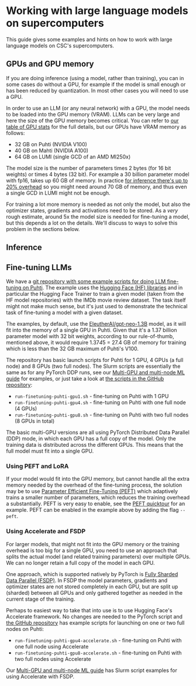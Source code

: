 # Working with large language models on supercomputers

This guide gives some examples and hints on how to work with large
language models on CSC's supercomputers.

## GPUs and GPU memory

If you are doing inference (using a model, rather than training), you
can in some cases do without a GPU, for example if the model is small
enough or has been reduced by quantization. In most other cases you
will need to use a GPU.

In order to use an LLM (or any neural network) with a GPU, the model
needs to be loaded into the GPU memory (VRAM). LLMs can be very large
and here the size of the GPU memory becomes critical. You can refer to
[our table of GPU stats](gpu-ml.ml#puhti-mahti-or-lumi) for the full
details, but our GPUs have VRAM memory as follows:

- 32 GB on Puhti (NVIDIA V100)
- 40 GB on Mahti (NVIDIA A100)
- 64 GB on LUMI (single GCD of an AMD MI250x)

The model size is the number of parameters times 2 bytes (for 16 bit
weights) or times 4 bytes (32 bit). For example a 30 billion parameter
model with fp16, takes up 60 GB of memory. In practice [for inference
there's up to 20% overhead][1] so you might need around 70 GB of
memory, and thus even a single GCD in LUMI might not be enough.

For training a lot more memory is needed as not only the model, but
also the optimizer states, gradients and activations need to be
stored. As a *very* rough estimate, around 5x the model size is needed
for fine-tuning a model, but this depends a lot on the details. We'll
discuss to ways to solve this problem in the sections below.

## Inference

## Fine-tuning LLMs

We have a [git repository with some example scripts for doing LLM
fine-tuning on Puhti][2]. The example uses the [Hugging Face (HF)
libraries][3] and in particular the Hugging Face Trainer to train a
given model (taken from the HF model repositories) with the IMDb movie
review dataset. The task itself might not make much sense, but it's
just used to demonstrate the technical task of fine-tuning a model
with a given dataset.

The examples, by default, use the [EleutherAI/gpt-neo-1.3B][4] model,
as it will fit into the memory of a single GPU in Puhti. Given that
it's a 1.37 billion parameter model with 32 bit weights, according to
our rule-of-thumb, mentioned above, it would require 1.37*4*5 = 27.4
GB of memory for training which is less than the 32 GB maximum of
Puhti's V100.

The repository has basic launch scripts for Puhti for 1 GPU, 4 GPUs (a
full node) and 8 GPUs (two full nodes). The Slurm scripts are
essentially the same as for any PyTorch DDP runs, see our [Multi-GPU
and multi-node ML guide](ml-multi.md#pytorch-ddp) for examples, or
just take a look at [the scripts in the GitHub repository][2]:

- `run-finetuning-puhti-gpu1.sh` - fine-tuning on Puhti with 1 GPU
- `run-finetuning-puhti-gpu4.sh` - fine-tuning on Puhti with one full node (4 GPUs)
- `run-finetuning-puhti-gpu8.sh` - fine-tuning on Puhti with two full nodes (8 GPUs in total)

The basic multi-GPU versions are all using PyTorch Distributed Data
Parallel (DDP) mode, in which each GPU has a full copy of the
model. Only the training data is distributed across the different
GPUs. This means that the full model must fit into a single GPU.

### Using PEFT and LoRA

If your model would fit into the GPU memory, but cannot handle all the
extra memory needed by the overhead of the fine-tuning process, the
solution may be to use [Parameter Efficient Fine-Tuning (PEFT)][5]
which adaptively trains a smaller number of parameters, which reduces
the training overhead a substantially. PEFT is very easy to enable,
see the [PEFT quicktour][6]
for an example. PEFT can be enabled in the example above by adding the
flag `--peft`.

### Using Accelerate and FSDP

For larger models, that might not fit into the GPU memory or the
training overhead is too big for a single GPU, you need to use an
approach that splits the actual model (and related training
parameters) over multiple GPUs. We can no longer retain a full copy of
the model in each GPU.

One approach, which is supported natively by PyTorch is [Fully Sharded
Data Parallel (FSDP)][7]. In FSDP the model parameters, gradients and
optimizer states are not stored completely in each GPU, but are split
up (sharded) between all GPUs and only gathered together as needed in
the current stage of the training.

Perhaps to easiest way to take that into use is to use Hugging Face's
Accelerate framework. No changes are needed to the PyTorch script and
[the GitHub repository][2] has example scripts for launching on one or
two full nodes on Puhti:

- `run-finetuning-puhti-gpu4-accelerate.sh` - fine-tuning on Puhti with one full node using Accelerate
- `run-finetuning-puhti-gpu8-accelerate.sh` - fine-tuning on Puhti with two full nodes using Accelerate

Our [Multi-GPU and multi-node ML guide](ml-multi.md#accelerate) has
Slurm script examples for using Accelerate with FSDP.

[1]: https://blog.eleuther.ai/transformer-math/
[2]: https://github.com/mvsjober/fine-tuning-examples
[3]: https://huggingface.co/docs/transformers/en/index
[4]: https://huggingface.co/EleutherAI/gpt-neo-1.3B
[5]: https://huggingface.co/docs/peft/index
[6]: https://huggingface.co/docs/peft/quicktour
[7]: https://pytorch.org/blog/introducing-pytorch-fully-sharded-data-parallel-api/
